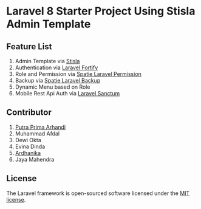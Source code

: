 # Laravel 8 Starter Project Using Stisla Admin Template

## Feature List
1. Admin Template via [Stisla](https://github.com/stisla/stisla)
2. Authentication via [Laravel Fortify](https://github.com/laravel/fortify)
3. Role and Permission via [Spatie Laravel Permission](https://github.com/spatie/laravel-permission)
4. Backup via [Spatie Laravel Backup](https://github.com/spatie/laravel-backup)
5. Dynamic Menu based on Role
6. Mobile Rest Api Auth via [Laravel Sanctum](https://github.com/laravel/sanctum)

## Contributor
1. [Putra Prima Arhandi](https://github.com/siubie)
2. Muhammad Afdal
3. Dewi Okta
4. Evina Dinda
5. [Ardhanika](https://github.com/ardhanika)
6. Jaya Mahendra

## License

The Laravel framework is open-sourced software licensed under the [MIT license](https://opensource.org/licenses/MIT).
